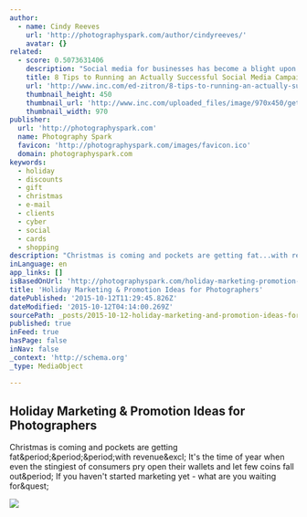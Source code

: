 ```yaml
---
author:
  - name: Cindy Reeves
    url: 'http://photographyspark.com/author/cindyreeves/'
    avatar: {}
related:
  - score: 0.5073631406
    description: "Social media for businesses has become a blight upon the world. Companies thirst for your attention with the most asinine, pointless, promoted posts, offering webinars and \"white papers\" that you'll never read or care about. Their budgets and actual reach are lower, and often the attention they get is actually detrimental."
    title: 8 Tips to Running an Actually Successful Social Media Campaign
    url: 'http://www.inc.com/ed-zitron/8-tips-to-running-an-actually-successful-social-media-campaign.html'
    thumbnail_height: 450
    thumbnail_url: 'http://www.inc.com/uploaded_files/image/970x450/getty_175277055_9706279704500131_61371.jpg'
    thumbnail_width: 970
publisher:
  url: 'http://photographyspark.com'
  name: Photography Spark
  favicon: 'http://photographyspark.com/images/favicon.ico'
  domain: photographyspark.com
keywords:
  - holiday
  - discounts
  - gift
  - christmas
  - e-mail
  - clients
  - cyber
  - social
  - cards
  - shopping
description: "Christmas is coming and pockets are getting fat...with revenue! It's the time of year when even the stingiest of consumers pry open their wallets and let few coins fall out. If you haven't started marketing yet - what are you waiting for?"
inLanguage: en
app_links: []
isBasedOnUrl: 'http://photographyspark.com/holiday-marketing-promotion-ideas/'
title: 'Holiday Marketing & Promotion Ideas for Photographers'
datePublished: '2015-10-12T11:29:45.826Z'
dateModified: '2015-10-12T04:14:00.269Z'
sourcePath: _posts/2015-10-12-holiday-marketing-and-promotion-ideas-for-photographers.md
published: true
inFeed: true
hasPage: false
inNav: false
_context: 'http://schema.org'
_type: MediaObject

---
```

<article style=""><h1>Holiday Marketing &amp; Promotion Ideas for Photographers</h1><p>Christmas is coming and pockets are getting fat&amp;period;&amp;period;&amp;period;with revenue&amp;excl; It's the time of year when even the stingiest of consumers pry open their wallets and let few coins fall out&amp;period; If you haven't started marketing yet - what are you waiting for&amp;quest;</p><img src="http://photographyspark.com/images/holiday-marketing-thumb.jpg" /></article>